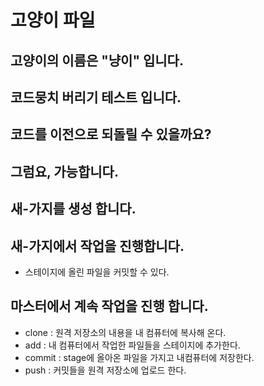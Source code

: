 # 고양이 파일

## 고양이의 이름은 "냥이" 입니다.

## 코드뭉치 버리기 테스트 입니다.

## 코드를 이전으로 되돌릴 수 있을까요?

## 그럼요, 가능합니다.

## 새-가지를 생성 합니다.

## 새-가지에서 작업을 진행합니다.

- 스테이지에 올린 파일을 커밋할 수 있다.
## 마스터에서 계속 작업을 진행 합니다.

- clone : 원격 저장소의 내용을 내 컴퓨터에 복사해 온다.
- add : 내 컴퓨터에서 작업한 파일들을 스테이지에 추가한다.
- commit : stage에 올아온 파일을 가지고 내컴퓨터에 저장한다.
- push : 커밋들을 원격 저장소에 업로드 한다.
